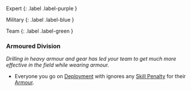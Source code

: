 
Expert
{: .label .label-purple }

Military
{: .label .label-blue }

Team
{: .label .label-green }
### Armoured Division
*Drilling in heavy armour and gear has led your team to get much more effective in the field while wearing armour.*
* Everyone you go on [Deployment](Deployment) with ignores any [Skill Penalty](Core/Armour#Skill%20Penalty) for their [Armour](Core/Armour).

